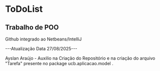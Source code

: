 # ToDoList
## Trabalho de POO

Github integrado ao Netbeans/IntelliJ


---Atualização Data 27/08/2025---

Ayslan Araújo - Auxilio na Criação do Repositório e na criação do arquivo "Tarefa" presente no package ucb.aplicacao.model .

